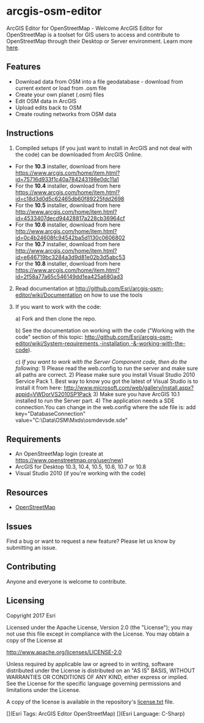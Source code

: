 # arcgis-osm-editor

ArcGIS Editor for OpenStreetMap - Welcome
ArcGIS Editor for OpenStreetMap is a toolset for GIS users to access and contribute to OpenStreetMap through their Desktop or Server environment.  Learn more [here](http://www.esri.com/osmeditor).

## Features
* Download data from OSM into a file geodatabase - download from current extent or load from .osm file
* Create your own planet (.osm) files
* Edit OSM data in ArcGIS
* Upload edits back to OSM
* Create routing networks from OSM data

## Instructions
1. Compiled setups (if you just want to install in ArcGIS and not deal with the code) can be downloaded from ArcGIS Online.  
 - For the **10.3** installer, download from here https://www.arcgis.com/home/item.html?id=75716d933f1c40a784243198e0dc11a1
 - For the **10.4** installer, download from here https://www.arcgis.com/home/item.html?id=c18d3d0d5c62465db60f89225fdd2698
 - For the **10.5** installer, download from here http://www.arcgis.com/home/item.html?id=4533407decd94428817a228cb36964cf
 - For the **10.6** installer, download from here http://www.arcgis.com/home/item.html?id=0c4b24608fc94542ba5d1130c0606802
 - For the **10.7** installer, download from here http://www.arcgis.com/home/item.html?id=e646719bc3284a3d9d81e02b3d5abc53
 - For the **10.8** installer, download from here https://www.arcgis.com/home/item.html?id=2f58a77a65c546149dd1ea425a680ad3

2. Read documentation at http://github.com/Esri/arcgis-osm-editor/wiki/Documentation on how to use the tools

3. If you want to work with the code:
	
	a) Fork and then clone the repo. 
	
	b) See the documentation on working with the code ("Working with the code" section of this topic: http://github.com/Esri/arcgis-osm-editor/wiki/System-requirements,-installation,-&-working-with-the-code).
	
	c) *If you want to work with the Server Component code, then do the following*: 
		1) Please read the web.config to run the server and make sure all paths are correct.
		2) Please make sure you install Visual Studio 2010 Service Pack 1. Best way to know you got the latest of Visual Studio is to install it from here: http://www.microsoft.com/web/gallery/install.aspx?appid=VWDorVS2010SP1Pack
		3) Make sure you have ArcGIS 10.1 installed to run the Server part.
		4) The application needs a SDE connection.You can change in the web.config where the sde file is:
    	 	 add key="DatabaseConnection" value="C:\Data\OSM\Mxds\osmdevsde.sde"

## Requirements

* An OpenStreetMap login (create at https://www.openstreetmap.org/user/new)
* ArcGIS for Desktop 10.3, 10.4, 10.5, 10.6, 10.7 or 10.8
* Visual Studio 2010 (if you're working with the code)

## Resources

* [OpenStreetMap](http://www.openstreetmap.org)

## Issues

Find a bug or want to request a new feature?  Please let us know by submitting an issue.

## Contributing

Anyone and everyone is welcome to contribute. 

## Licensing
Copyright 2017 Esri

Licensed under the Apache License, Version 2.0 (the "License");
you may not use this file except in compliance with the License.
You may obtain a copy of the License at

   http://www.apache.org/licenses/LICENSE-2.0

Unless required by applicable law or agreed to in writing, software
distributed under the License is distributed on an "AS IS" BASIS,
WITHOUT WARRANTIES OR CONDITIONS OF ANY KIND, either express or implied.
See the License for the specific language governing permissions and
limitations under the License.

A copy of the license is available in the repository's [license.txt]( https://github.com/Esri/arcgis-osm-editor/blob/master/license.txt) file.

[](Esri Tags: ArcGIS Editor OpenStreetMap)
[](Esri Language: C-Sharp)
